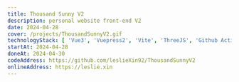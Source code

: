 ```yaml
---
title: Thousand Sunny V2
description: personal website front-end V2
date: 2024-04-28
cover: /projects/ThousandSunnyV2.gif
technologyStack: [ 'Vue3', 'Vuepress2', 'Vite', 'ThreeJS', 'Github Actions' ]
startAt: 2024-04-28
doneAt: 2024-04-30
codeAddress: https://github.com/leslieXin92/ThousandSunnyV2
onlineAddress: https://leslie.xin
---
```

